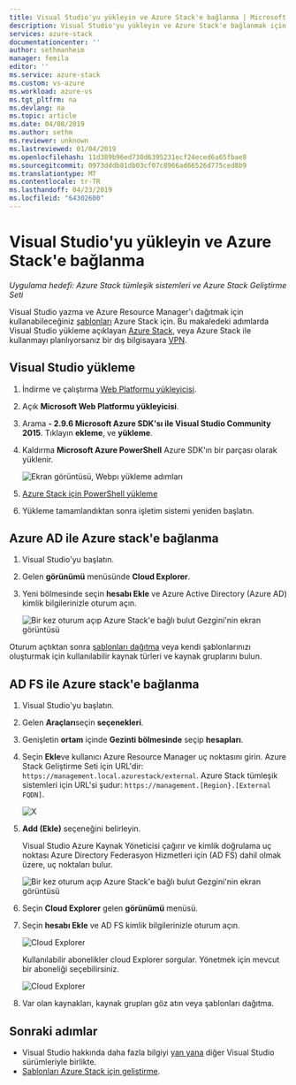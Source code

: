 ```yaml
---
title: Visual Studio'yu yükleyin ve Azure Stack'e bağlanma | Microsoft Docs
description: Visual Studio'yu yükleyin ve Azure Stack'e bağlanmak için gereken adımları öğrenin
services: azure-stack
documentationcenter: ''
author: sethmanheim
manager: femila
editor: ''
ms.service: azure-stack
ms.custom: vs-azure
ms.workload: azure-vs
ms.tgt_pltfrm: na
ms.devlang: na
ms.topic: article
ms.date: 04/08/2019
ms.author: sethm
ms.reviewer: unknown
ms.lastreviewed: 01/04/2019
ms.openlocfilehash: 11d389b96ed730d6395231ecf24eced6a65fbae8
ms.sourcegitcommit: 0973dddb81db03cf07c8966ad66526d775ced8b9
ms.translationtype: MT
ms.contentlocale: tr-TR
ms.lasthandoff: 04/23/2019
ms.locfileid: "64302600"
---
```

# <a name="install-visual-studio-and-connect-to-azure-stack"></a>Visual Studio'yu yükleyin ve Azure Stack'e bağlanma

*Uygulama hedefi: Azure Stack tümleşik sistemleri ve Azure Stack Geliştirme Seti*

Visual Studio yazma ve Azure Resource Manager'ı dağıtmak için kullanabileceğiniz [şablonları](azure-stack-arm-templates.md) Azure Stack için. Bu makaledeki adımlarda Visual Studio yükleme açıklayan [Azure Stack](../asdk/asdk-connect.md#connect-to-azure-stack-using-rdp), veya Azure Stack ile kullanmayı planlıyorsanız bir dış bilgisayara [VPN](../asdk/asdk-connect.md#connect-to-azure-stack-using-vpn).

## <a name="install-visual-studio"></a>Visual Studio yükleme

1. İndirme ve çalıştırma [Web Platformu yükleyicisi](https://www.microsoft.com/web/downloads/platform.aspx).  

2. Açık **Microsoft Web Platformu yükleyicisi**.

3. Arama **- 2.9.6 Microsoft Azure SDK'sı ile Visual Studio Community 2015**. Tıklayın **ekleme**, ve **yükleme**.

4. Kaldırma **Microsoft Azure PowerShell** Azure SDK'ın bir parçası olarak yüklenir.

    ![Ekran görüntüsü, Webpı yükleme adımları](./media/azure-stack-install-visual-studio/image1.png)

5. [Azure Stack için PowerShell yükleme](../operator/azure-stack-powershell-install.md)

6. Yükleme tamamlandıktan sonra işletim sistemi yeniden başlatın.

## <a name="connect-to-azure-stack-with-azure-ad"></a>Azure AD ile Azure stack'e bağlanma

1. Visual Studio'yu başlatın.

2. Gelen **görünümü** menüsünde **Cloud Explorer**.

3. Yeni bölmesinde seçin **hesabı Ekle** ve Azure Active Directory (Azure AD) kimlik bilgilerinizle oturum açın.  

    ![Bir kez oturum açıp Azure Stack'e bağlı bulut Gezgini'nin ekran görüntüsü](./media/azure-stack-install-visual-studio/image2.png)

Oturum açtıktan sonra [şablonları dağıtma](azure-stack-deploy-template-visual-studio.md) veya kendi şablonlarınızı oluşturmak için kullanılabilir kaynak türleri ve kaynak gruplarını bulun.  

## <a name="connect-to-azure-stack-with-ad-fs"></a>AD FS ile Azure stack'e bağlanma

1. Visual Studio'yu başlatın.

2. Gelen **Araçları**seçin **seçenekleri**.

3. Genişletin **ortam** içinde **Gezinti bölmesinde** seçip **hesapları**.

4. Seçin **Ekle**ve kullanıcı Azure Resource Manager uç noktasını girin. Azure Stack Geliştirme Seti için URL'dir: `https://management.local.azurestack/external`.  Azure Stack tümleşik sistemleri için URL'si şudur: `https://management.[Region}.[External FQDN]`.

    ![X](./media/azure-stack-install-visual-studio/image5.png)

5. **Add (Ekle)** seçeneğini belirleyin.  

    Visual Studio Azure Kaynak Yöneticisi çağırır ve kimlik doğrulama uç noktası Azure Directory Federasyon Hizmetleri için (AD FS) dahil olmak üzere, uç noktaları bulur.

    ![Bir kez oturum açıp Azure Stack'e bağlı bulut Gezgini'nin ekran görüntüsü](./media/azure-stack-install-visual-studio/image6.png)

6. Seçin **Cloud Explorer** gelen **görünümü** menüsü.

7. Seçin **hesabı Ekle** ve AD FS kimlik bilgilerinizle oturum açın.  

    ![Cloud Explorer](./media/azure-stack-install-visual-studio/image7.png)

    Kullanılabilir abonelikler cloud Explorer sorgular. Yönetmek için mevcut bir aboneliği seçebilirsiniz.

    ![Cloud Explorer](./media/azure-stack-install-visual-studio/image8.png)

8. Var olan kaynakları, kaynak grupları göz atın veya şablonları dağıtma.

## <a name="next-steps"></a>Sonraki adımlar

- Visual Studio hakkında daha fazla bilgiyi [yan yana](/visualstudio/install/install-visual-studio-versions-side-by-side) diğer Visual Studio sürümleriyle birlikte.
- [Şablonları Azure Stack için geliştirme](azure-stack-develop-templates.md).